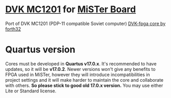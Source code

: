 # [DVK MC1201](https://en.wikipedia.org/wiki/DVK) for [MiSTer Board](https://github.com/MiSTer-devel/Main_MiSTer/wiki)

Port of DVK MC1201 (PDP-11 compatible Soviet computer) [DVK-fpga core by forth32](https://github.com/forth32/dvk-fpga)


# Quartus version
Cores must be developed in **Quartus v17.0.x**. It's recommended to have updates, so it will be **v17.0.2**. Newer versions won't give any benefits to FPGA used in MiSTer, however they will introduce incompatibilities in project settings and it will make harder to maintain the core and collaborate with others. **So please stick to good old 17.0.x version.** You may use either Lite or Standard license.


